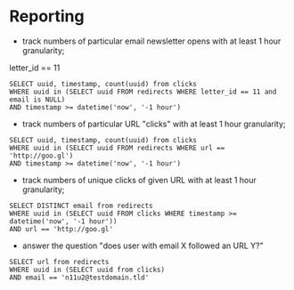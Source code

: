 # Reporting 

* track numbers of particular email newsletter opens with at least 1 hour granularity;

letter_id == 11
```
SELECT uuid, timestamp, count(uuid) from clicks
WHERE uuid in (SELECT uuid FROM redirects WHERE letter_id == 11 and email is NULL)
AND timestamp >= datetime('now', '-1 hour')
```

* track numbers of particular URL "clicks" with at least 1 hour granularity;
```
SELECT uuid, timestamp, count(uuid) from clicks
WHERE uuid in (SELECT uuid FROM redirects WHERE url == 'http://goo.gl')
AND timestamp >= datetime('now', '-1 hour')
```

* track numbers of unique clicks of given URL with at least 1 hour granularity;
```
SELECT DISTINCT email from redirects
WHERE uuid in (SELECT uuid FROM clicks WHERE timestamp >= datetime('now', '-1 hour'))
AND url == 'http://goo.gl'
```

* answer the question "does user with email X followed an URL Y?"
```
SELECT url from redirects
WHERE uuid in (SELECT uuid from clicks)
AND email == 'n11u2@testdomain.tld'
```
